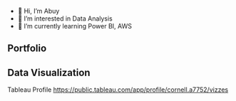 - 👋 Hi, I’m Abuy
- 👀 I’m interested in Data Analysis
- 🌱 I’m currently learning Power BI,  AWS

## Portfolio

## Data Visualization
Tableau Profile
https://public.tableau.com/app/profile/cornell.a7752/vizzes




